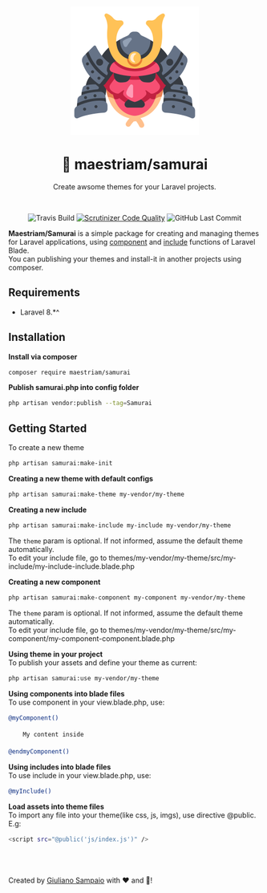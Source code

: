 <p align="center">
    <img width="256" src="imgs/samurai.png" alt="maestriam/samurai logo">
</p>

<h1 align="center">🔴 maestriam/samurai</h1>

<p align="center">
  Create awsome themes for your Laravel projects.
</p>
<br>
<span align="center">

![Travis Build](https://img.shields.io/travis/maestriam/samurai/master?style=flat-square)
[![Scrutinizer Code Quality](https://img.shields.io/scrutinizer/quality/b/maestriam/samurai/master?style=flat-square)](https://scrutinizer-ci.com/g/maestriam/samurai/?branch=master)
![GitHub Last Commit](https://img.shields.io/github/last-commit/maestriam/filesystem?style=flat-square)

</span>


**Maestriam/Samurai** is a simple package for creating and managing themes for Laravel applications, using [component](https://laravel.com/docs/5.8/blade#components-and-slots) and [include](https://laravel.com/docs/5.8/blade#including-sub-views) functions of Laravel Blade.  
You can publishing your themes and install-it in another projects using composer.  

## Requirements

- Laravel 8.*^ 

## Installation

**Install via composer**
``` bash
composer require maestriam/samurai
```

**Publish samurai.php into config folder**
``` bash
php artisan vendor:publish --tag=Samurai
```

## Getting Started

To create a new theme
``` bash
php artisan samurai:make-init
```

**Creating a new theme with default configs**
``` bash
php artisan samurai:make-theme my-vendor/my-theme
```

**Creating a new include**   
``` bash
php artisan samurai:make-include my-include my-vendor/my-theme 
```
The `theme` param is optional. If not informed, assume the default theme automatically.  
To edit your include file, go to themes/my-vendor/my-theme/src/my-include/my-include-include.blade.php

**Creating a new component**  
``` bash
php artisan samurai:make-component my-component my-vendor/my-theme
```
The `theme` param is optional. If not informed, assume the default theme automatically.   
To edit your include file, go to themes/my-vendor/my-theme/src/my-component/my-component-component.blade.php

**Using theme in your project**  
To publish your assets and define your theme as current:
``` bash
php artisan samurai:use my-vendor/my-theme
```

**Using components into blade files**  
To use component in your view.blade.php, use:
``` bash
@myComponent()

    My content inside

@endmyComponent()
```

**Using includes into blade files**  
To use include in your view.blade.php, use:
``` bash
@myInclude()
```

**Load assets into theme files**  
To import any file into your theme(like css, js, imgs), use directive @public.  
E.g:
``` bash
<script src="@public('js/index.js')" />
```  
<br></br>  
Created by [Giuliano Sampaio](https://github.com/giusampaio) with ❤️ and 🍺!
